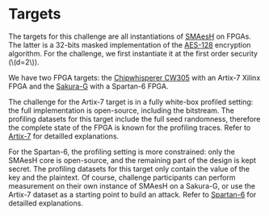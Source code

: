 # Targets

The targets for this challenge are all instantiations of
[SMAesH](https://simple-crypto.org/activities/smaesh) on FPGAs.
The latter is a 32-bits masked implementation of the [AES-128](https://csrc.nist.gov/publications/detail/fips/197/final) encryption algorithm.
For the challenge, we first instantiate it at the first order security (\\(d=2\\)).

We have two FPGA targets: the [Chipwhisperer CW305](https://rtfm.newae.com/Targets/CW305%20Artix%20FPGA/) with an Artix-7 Xilinx
FPGA and the [Sakura-G](https://satoh.cs.uec.ac.jp/SAKURA/hardware.html) with a Spartan-6 FPGA.

The challenge for the Artix-7 target is in a fully white-box profiled setting:
the full implementation is open-source, including the bitstream.
The profiling datasets for this target include the full seed randomness,
therefore the complete state of the FPGA is known for the profiling traces.
Refer to [Artix-7](./artix7.md) for detailled explanations.

For the Spartan-6, the profiling setting is more constrained: only the SMAesH
core is open-source, and the remaining part of the design is kept secret.  The
profiling datasets for this target only contain the value of the key and the
plaintext.  Of course, challenge participants can perform measurement on their
own instance of SMAesH on a Sakura-G, or use the Artix-7 dataset as a starting
point to build an attack. Refer to [Spartan-6](./spartan6.md) for detailled
explanations.
